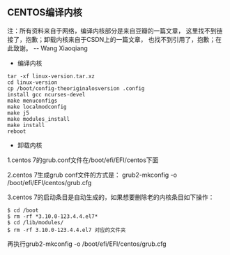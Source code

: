 ## CENTOS编译内核

注：所有资料来自于网络，编译内核部分是来自豆瓣的一篇文章，
这里找不到链接了，抱歉；卸载内核来自于CSDN上的一篇文章，
也找不到引用了，抱歉；在此致谢。  -- Wang Xiaoqiang

* 编译内核

```
tar -xf linux-version.tar.xz
cd linux-version
cp /boot/config-theoriginalosversion .config
install gcc ncurses-devel
make menuconfigs
make localmodconfig
make j5
make modules_install
make install
reboot
```

* 卸载内核

1.centos 7的grub.conf文件在/boot/efi/EFI/centos下面

2.centos 7生成grub conf文件的方式是： grub2-mkconfig -o /boot/efi/EFI/centos/grub.cfg

3.centos 7的启动条目是自动生成的，如果想要删除老的内核条目如下操作：

```
$ cd /boot
$ rm -rf *3.10.0-123.4.4.el7*
$ cd /lib/modules/
$ rm -rf 3.10.0-123.4.4.el7 对应的文件夹
```

再执行grub2-mkconfig -o /boot/efi/EFI/centos/grub.cfg
